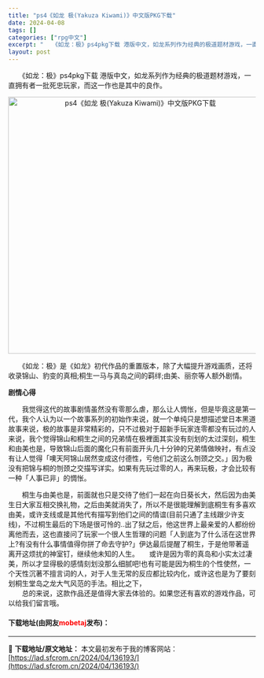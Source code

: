 ```yaml
---
title: "ps4《如龙 极(Yakuza Kiwami)》中文版PKG下载"
date: 2024-04-08
tags: []
categories: ["rpg中文"]
excerpt: "　　《如龙：极》ps4pkg下载 港版中文，如龙系列作为经典的极道题材游戏，一直拥有者一批死忠玩家，而这一作也是其中的良作。 　　《如龙：极》是《如龙》初代作品的重置版本，除了大幅提升游戏画质，还将收录锦山、豹变的真相;桐生一马与真岛之间的羁绊;由美、丽奈等人额外剧情。 剧情心得 　　我觉得这代的故&hellip;"
layout: post
---
```


 <p>　　《如龙：极》ps4pkg下载 港版中文，如龙系列作为经典的极道题材游戏，一直拥有者一批死忠玩家，而这一作也是其中的良作。</p> <p align="center"><img align="" border="0" src="https://lad.sfcrom.cn/wp-content/uploads/2024/04/20240408_66136fc645c6b.webp" width="522" alt="ps4《如龙 极(Yakuza Kiwami)》中文版PKG下载" /></p> <p>　　《如龙：极》是《如龙》初代作品的重置版本，除了大幅提升游戏画质，还将收录锦山、豹变的真相;桐生一马与真岛之间的羁绊;由美、丽奈等人额外剧情。</p> <p><strong>剧情心得</strong></p> <p>　　我觉得这代的故事剧情虽然没有零那么虐，那么让人惆怅，但是毕竟这是第一代，我个人认为以一个故事系列的初始作来说，就一个单纯只是想描述堂日本黑道故事来说，极的故事是非常精彩的，只不过极对于超新手玩家连零都没有玩过的人来说，我个觉得锦山和桐生之间的兄弟情在极裡面其实没有刻划的太过深刻，桐生和由美也是，导致锦山后面的魔化只有前面开头几十分钟的兄弟情做映衬，有点没有让人觉得「噢天阿锦山居然变成这付德性，亏他们之前这么刎颈之交。」因为极没有把锦与桐的刎颈之交描写详实。如果有先玩过零的人，再来玩极，才会比较有一种「人事已非」的惆怅。</p> <p>　　桐生与由美也是，前面就也只是交待了他们一起在向日葵长大，然后因为由美生日大家互相交换礼物，之后由美就消失了，所以不是很能理解到底桐生有多喜欢由美，或许支线或是其他代有描写到他们之间的情谊(目前只通了主线跟少许支线)，不过桐生最后的下场是很可怜的..出了狱之后，他这世界上最亲爱的人都纷纷离他而去，这也直接问了玩家一个很人生哲理的问题「人到底为了什么活在这世界上?有没有什么事情值得你拼了命去守护?」伊达最后提醒了桐生，于是他带著遥离开这烦扰的神室钉，继续他未知的人生。　　或许是因为零的真岛和小实太过凄美，所以才显得极的感情刻划没那么细腻吧!也有可能是因为桐生的个性使然，一个天性沉著不擅言词的人，对于人生无常的反应都比较内化，或许这也是为了要刻划桐生堂岛之龙大气风范的手法。相比之下，<br />　　总的来说，这款作品还是值得大家去体验的。如果您还有喜欢的游戏作品，可以给我们留言哦。</p> <p><h4>下载地址(由网友<font color="red">mobetaj</font>发布)：</h4></p> 

---
📖 **下载地址/原文地址：** 本文最初发布于我的博客网站：[https://lad.sfcrom.cn/2024/04/136193/](https://lad.sfcrom.cn/2024/04/136193/)
